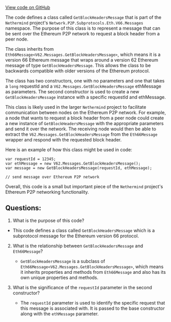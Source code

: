 [View code on GitHub](https://github.com/nethermindeth/nethermind/Nethermind.Network/P2P/Subprotocols/Eth/V66/Messages/GetBlockHeadersMessage.cs)

The code defines a class called `GetBlockHeadersMessage` that is part of the `Nethermind` project's `Network.P2P.Subprotocols.Eth.V66.Messages` namespace. The purpose of this class is to represent a message that can be sent over the Ethereum P2P network to request a block header from a peer node. 

The class inherits from `Eth66Message<V62.Messages.GetBlockHeadersMessage>`, which means it is a version 66 Ethereum message that wraps around a version 62 Ethereum message of type `GetBlockHeadersMessage`. This allows the class to be backwards compatible with older versions of the Ethereum protocol. 

The class has two constructors, one with no parameters and one that takes a `long` requestId and a `V62.Messages.GetBlockHeadersMessage` ethMessage as parameters. The second constructor is used to create a new `GetBlockHeadersMessage` instance with a specific requestId and ethMessage. 

This class is likely used in the larger `Nethermind` project to facilitate communication between nodes on the Ethereum P2P network. For example, a node that wants to request a block header from a peer node could create a new instance of `GetBlockHeadersMessage` with the appropriate parameters and send it over the network. The receiving node would then be able to extract the `V62.Messages.GetBlockHeadersMessage` from the `Eth66Message` wrapper and respond with the requested block header. 

Here is an example of how this class might be used in code:

```
var requestId = 12345;
var ethMessage = new V62.Messages.GetBlockHeadersMessage();
var message = new GetBlockHeadersMessage(requestId, ethMessage);

// send message over Ethereum P2P network
```

Overall, this code is a small but important piece of the `Nethermind` project's Ethereum P2P networking functionality.
## Questions: 
 1. What is the purpose of this code?
   - This code defines a class called `GetBlockHeadersMessage` which is a subprotocol message for the Ethereum version 66 protocol.

2. What is the relationship between `GetBlockHeadersMessage` and `Eth66Message`?
   - `GetBlockHeadersMessage` is a subclass of `Eth66Message<V62.Messages.GetBlockHeadersMessage>`, which means it inherits properties and methods from `Eth66Message` and also has its own unique properties and methods.

3. What is the significance of the `requestId` parameter in the second constructor?
   - The `requestId` parameter is used to identify the specific request that this message is associated with. It is passed to the base constructor along with the `ethMessage` parameter.